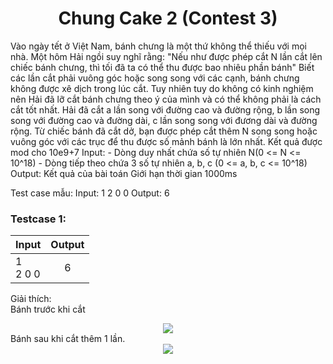 <div align="center">

# Chung Cake 2 (Contest 3)

</div>

Vào ngày tết ở Việt Nam, bánh chưng là một thứ không thể thiếu với mọi nhà.
Một hôm Hải ngồi suy nghĩ rằng: "Nếu như được phép cắt N lần cắt lên chiếc bánh chưng, thì tối đã ta có thể thu được bao nhiêu phần bánh"
Biết các lần cắt phải vuông góc hoặc song song với các cạnh, bánh chưng không được xê dịch trong lúc cắt.
Tuy nhiên tuy do không có kinh nghiệm nên Hải đã lỡ cắt bánh chưng theo ý của mình và có thể không phải là cách cắt tốt nhất.
Hải đã cắt a lần song với đường cao và đường rộng, b lần song song với đường cao và đường dài, c lần song song với đương dài và đường rộng.
Từ chiếc bánh đã cắt dở, bạn được phép cắt thêm N song song hoặc vuông góc với các trục để thu được số mảnh bánh là lớn nhất.
Kết quả được mod cho 10e9+7
Input:
    - Dòng duy nhất chứa số tự nhiên N(0 <= N  <= 10^18)
    - Dòng tiếp theo chứa 3 số tự nhiên a, b, c (0 <= a, b, c <= 10^18)
Output:
    Kết quả của bài toán
Giới hạn thời gian 1000ms

Test case mẫu:
Input:
1
2 0 0
Output:
6


### Testcase 1:
|Input| Output|
|-----|:-----:|
|1<br>2 0 0| 6|

Giải thích:<br>
Bánh trước khi cắt <br>
<div align = "center">
  <img align="center" src= "https://github.com/zukahai/algotithm-training/blob/main/chung_cake/image/image1.png" />
</div>
Bánh sau khi cắt thêm 1 lần.
<div align = "center">
  <img align="center" src= "https://github.com/zukahai/algotithm-training/blob/main/chung_cake/image/image2.png" />
</div>
